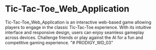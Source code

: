 # Tic-Tac-Toe_Web_Application
Tic-Tac-Toe_Web_Application is an interactive web-based game allowing players to engage in the classic Tic-Tac-Toe experience. With its intuitive interface and responsive design, users can enjoy seamless gameplay across devices. Challenge friends or play against the AI for a fun and competitive gaming experience.
"# PRODIGY_WD_03" 
